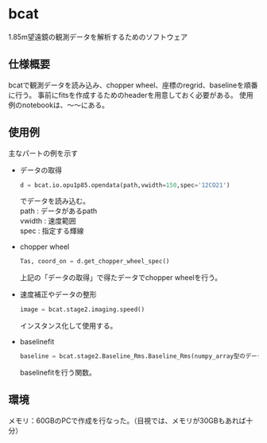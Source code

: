 # bcat
1.85m望遠鏡の観測データを解析するためのソフトウェア

## 仕様概要
bcatで観測データを読み込み、chopper wheel、座標のregrid、baselineを順番に行う。
事前にfitsを作成するためのheaderを用意しておく必要がある。
使用例のnotebookは、〜〜にある。

## 使用例
主なパートの例を示す

- データの取得
    ```python
    d = bcat.io.opu1p85.opendata(path,vwidth=150,spec='12CO21')
    ```


    でデータを読み込む。  
    path : データがあるpath  
    vwidth : 速度範囲  
    spec : 指定する輝線  

- chopper wheel
    ```python
    Tas, coord_on = d.get_chopper_wheel_spec()
    ```
    上記の「データの取得」で得たデータでchopper wheelを行う。


- 速度補正やデータの整形
    ```python
    image = bcat.stage2.imaging.speed()
    ```
    インスタンス化して使用する。


- baselinefit
    ```python
    baseline = bcat.stage2.Baseline_Rms.Baseline_Rms(numpy_array型のデータ, 速度)
    ```
    baselinefitを行う関数。

## 環境
メモリ：60GBのPCで作成を行なった。（目視では、メモリが30GBもあれば十分）